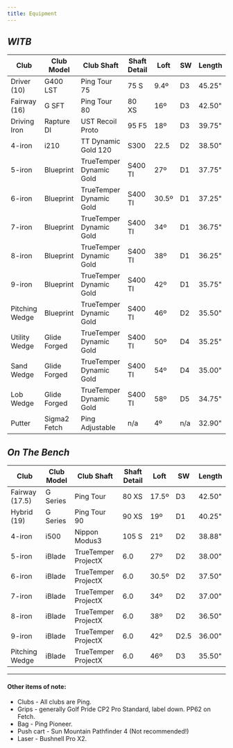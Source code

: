 ```yaml
---
title: Equipment
---
```


## _WITB_

| Club           | Club Model   | Club Shaft              | Shaft Detail | Loft  | SW  | Length |
| -------------- | ------------ | ----------------------- | ------------ | ----- | --- | ------ |
| Driver (10)    | G400 LST     | Ping Tour 75            | 75 S         | 9.4º  | D3  | 45.25" |
| Fairway (16)   | G SFT        | Ping Tour 80            | 80 XS        | 16º   | D3  | 42.50" |
| Driving Iron   | Rapture DI   | UST Recoil Proto        | 95 F5        | 18º   | D3  | 39.75" |
| 4-iron         | i210         | TT Dynamic Gold 120     | S300         | 22.5  | D2  | 38.50" |
| 5-iron         | Blueprint    | TrueTemper Dynamic Gold | S400 TI      | 27º   | D1  | 37.75" |
| 6-iron         | Blueprint    | TrueTemper Dynamic Gold | S400 TI      | 30.5º | D1  | 37.25" |
| 7-iron         | Blueprint    | TrueTemper Dynamic Gold | S400 TI      | 34º   | D1  | 36.75" |
| 8-iron         | Blueprint    | TrueTemper Dynamic Gold | S400 TI      | 38º   | D1  | 36.25" |
| 9-iron         | Blueprint    | TrueTemper Dynamic Gold | S400 TI      | 42º   | D1  | 35.75" |
| Pitching Wedge | Blueprint    | TrueTemper Dynamic Gold | S400 TI      | 46º   | D2  | 35.50" |
| Utility Wedge  | Glide Forged | TrueTemper Dynamic Gold | S400 TI      | 50º   | D4  | 35.25" |
| Sand Wedge     | Glide Forged | TrueTemper Dynamic Gold | S400 TI      | 54º   | D4  | 35.00" |
| Lob Wedge      | Glide Forged | TrueTemper Dynamic Gold | S400 TI      | 58º   | D5  | 34.75" |
| Putter         | Sigma2 Fetch | Ping Adjustable         | n/a          | 4º    | n/a | 32.90" |


## _On The Bench_

| Club           | Club Model | Club Shaft          | Shaft Detail | Loft  | SW   | Length |
| -------------- | ---------- | ------------------- | ------------ | ----- | ---- | ------ |
| Fairway (17.5) | G Series   | Ping Tour           | 80 XS        | 17.5º | D3   | 42.50" |
| Hybrid (19)    | G Series   | Ping Tour 90        | 90 XS        | 19º   | D1   | 40.25" |
| 4-iron         | i500       | Nippon Modus3       | 105 S        | 21º   | D2   | 38.88" |
| 5-iron         | iBlade     | TrueTemper ProjectX | 6.0          | 27º   | D2   | 38.00" |
| 6-iron         | iBlade     | TrueTemper ProjectX | 6.0          | 30.5º | D2   | 37.50" |
| 7-iron         | iBlade     | TrueTemper ProjectX | 6.0          | 34º   | D2   | 37.00" |
| 8-iron         | iBlade     | TrueTemper ProjectX | 6.0          | 38º   | D2   | 36.50" |
| 9-iron         | iBlade     | TrueTemper ProjectX | 6.0          | 42º   | D2.5 | 36.00" |
| Pitching Wedge | iBlade     | TrueTemper ProjectX | 6.0          | 46º   | D3   | 35.50" |

---

#### Other items of note:

* Clubs - All clubs are Ping.
* Grips - generally Golf Pride CP2 Pro Standard, label down. PP62 on Fetch.
* Bag - Ping Pioneer.
* Push cart - Sun Mountain Pathfinder 4 (Not recommended!)
* Laser - Bushnell Pro X2.

